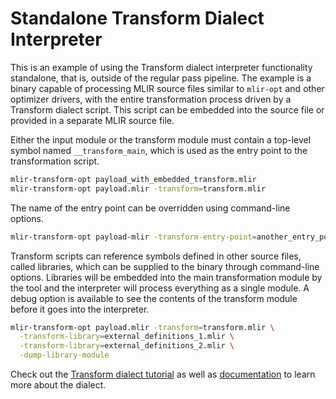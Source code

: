 # Standalone Transform Dialect Interpreter

This is an example of using the Transform dialect interpreter functionality standalone, that is, outside of the regular pass pipeline. The example is a
binary capable of processing MLIR source files similar to `mlir-opt` and other
optimizer drivers, with the entire transformation process driven by a Transform
dialect script. This script can be embedded into the source file or provided in
a separate MLIR source file.

Either the input module or the transform module must contain a top-level symbol
named `__transform_main`, which is used as the entry point to the transformation
script.

```sh
mlir-transform-opt payload_with_embedded_transform.mlir
mlir-transform-opt payload.mlir -transform=transform.mlir
```

The name of the entry point can be overridden using command-line options.

```sh
mlir-transform-opt payload-mlir -transform-entry-point=another_entry_point
```

Transform scripts can reference symbols defined in other source files, called
libraries, which can be supplied to the binary through command-line options.
Libraries will be embedded into the main transformation module by the tool and
the interpreter will process everything as a single module. A debug option is
available to see the contents of the transform module before it goes into the interpreter.

```sh
mlir-transform-opt payload.mlir -transform=transform.mlir \
  -transform-library=external_definitions_1.mlir \
  -transform-library=external_definitions_2.mlir \
  -dump-library-module
```

Check out the [Transform dialect
tutorial](https://mlir.llvm.org/docs/Tutorials/transform/) as well as
[documentation](https://mlir.llvm.org/docs/Dialects/Transform/) to learn more
about the dialect. 
